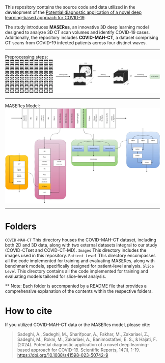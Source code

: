 This repository contains the source code and data utilized in the development of the [Potential diagnostic application of a novel deep learning-based approach for COVID-19](https://www.nature.com/articles/s41598-023-50742-9#:~:text=The%20proposed%20transfer%20learning%20models,with%20an%20accuracy%20of%20100%25.).

The study introduces **MASERes**, an innovative 3D deep learning model designed to analyze 3D CT scan volumes and identify COVID-19 cases. Additionally, the repository includes **COVID-MAH-CT**, a dataset comprising CT scans from COVID-19 infected patients across four distinct waves.
______________________
Preprocessing steps:
![Preprocessing Steps](https://github.com/alrzsdgh/COVID/blob/main/Images/Preprocess.webp)
______________________
MASERes Model:
![MASERes Model](https://github.com/alrzsdgh/COVID/blob/main/Images/MASERes.webp)
______________________

# Folders
`COVID-MAH-CT` This directory houses the COVID-MAH-CT dataset, including both 2D and 3D data, along with two external datasets integral to our study (COVID-CTset and COVID-CT-MD).
`Images` This directory includes the images used in this repository.
`Patient Level` This directory encompasses all the code implemented for training and evaluating MASERes, along with benchmark models, specifically designed for patient-level analysis.
`Slice Level` This directory contains all the code implemented for training and evaluating models tailored for slice-level analysis.

** Note: Each folder is accompanied by a README file that provides a comprehensive explanation of the contents within the respective folders.

# How to cite
If you utilized COVID-MAH-CT data or the MASERes model, please cite:

> Sadeghi, A., Sadeghi, M., Sharifpour, A., Fakhar, M., Zakariaei, Z., Sadeghi, M., Rokni, M., Zakariaei, A., Banimostafavi, E. S., & Hajati, F. (2024). Potential diagnostic application of a novel deep learning-based approach for COVID-19. Scientific Reports, 14(1), 1-19. https://doi.org/10.1038/s41598-023-50742-9
